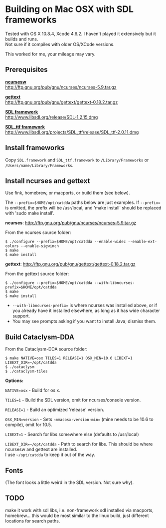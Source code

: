 # Building on Mac OSX with SDL frameworks

Tested with OS X 10.8.4, Xcode 4.6.2. I haven't played it extensively but it builds and runs.  
Not sure if it compiles with older OS/XCode versions.

This worked for me, your mileage may vary.

## Prerequisites

[**ncursesw**](http://www.gnu.org/software/ncurses/)  
http://ftp.gnu.org/pub/gnu/ncurses/ncurses-5.9.tar.gz

[**gettext**](http://www.gnu.org/software/gettext/)  
http://ftp.gnu.org/pub/gnu/gettext/gettext-0.18.2.tar.gz

[**SDL framework**](http://www.libsdl.org/download-1.2.php)  
http://www.libsdl.org/release/SDL-1.2.15.dmg

[**SDL\_ttf framework**](http://www.libsdl.org/projects/SDL_ttf/)  
http://www.libsdl.org/projects/SDL_ttf/release/SDL_ttf-2.0.11.dmg

## Install frameworks

Copy `SDL.framework` and `SDL_ttf.framework` to `/Library/Frameworks`
or `/Users/name/Library/Frameworks`.

## Install ncurses and gettext

Use fink, homebrew, or macports, or build them (see below).

The `--prefix=$HOME/opt/catdda` paths below are just examples. If `--prefix=` is omitted, the prefix will be /usr/local, and 'make install' should be replaced with 'sudo make install'. 

**ncurses**: http://ftp.gnu.org/pub/gnu/ncurses/ncurses-5.9.tar.gz

From the ncurses source folder:

    $ ./configure --prefix=$HOME/opt/catdda --enable-widec --enable-ext-colors --enable-sigwinch
    $ make
    $ make install

**gettext**: http://ftp.gnu.org/pub/gnu/gettext/gettext-0.18.2.tar.gz

From the gettext source folder:

    $ ./configure --prefix=$HOME/opt/catdda --with-libncurses-prefix=$HOME/opt/catdda
    $ make
    $ make install
    
- `--with-libncurses-prefix=` is where ncurses was installed above, or if you already have it installed elsewhere, as long as it has wide character support.
- You may see prompts asking if you want to install Java; dismiss them.

## Build Cataclysm-DDA

From the Cataclysm-DDA source folder:

    $ make NATIVE=osx TILES=1 RELEASE=1 OSX_MIN=10.6 LIBEXT=1 LIBEXT_DIR=~/opt/catdda
    $ ./cataclysm
    $ ./cataclysm-tiles

**Options:**

`NATIVE=osx` - Build for os x.

`TILES=1` - Build the SDL version, omit for ncurses/console version.

`RELEASE=1` - Build an optimized 'release' version.

`OSX_MIN=version` - Sets `-mmacosx-version-min=` (mine needs to be 10.6 to compile), omit for 10.5.

`LIBEXT=1` - Search for libs somewhere else (defaults to /usr/local)

`LIBEXT_DIR=~/opt/catdda` - Path to search for libs. This should be where ncursesw and gettext are installed.  
I use `~/opt/catdda` to keep it out of the way.

## Fonts
(The font looks a little weird in the SDL version. Not sure why).

## TODO

make it work with sdl libs, i.e. non-framework sdl installed via macports, homebrew... this would be most similar to the linux build, just different locations for search paths.
